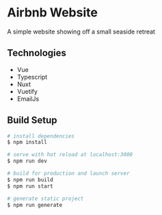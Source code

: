 # Airbnb Website
A simple website showing off a small seaside retreat


## Technologies 
- Vue 
- Typescript
- Nuxt
- Vuetify
- EmailJs

## Build Setup

```bash
# install dependencies
$ npm install

# serve with hot reload at localhost:3000
$ npm run dev

# build for production and launch server
$ npm run build
$ npm run start

# generate static project
$ npm run generate
```


